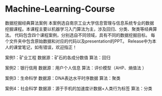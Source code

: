 # Machine-Learning-Course
数据挖掘经典算法案例
本案例选自南京工业大学信息管理与信息系统专业的数据挖掘课程。本课程主要以机器学习入门算法为主，涉及回归、分类、聚类等经典算法。
代码包含四个课程案例，分别选自不同领域，具有不同的数据挖掘目标。
每个文件夹中包含原始数据和对应的代码以及presentation的PPT。
Release中为本人的课堂笔记，如有错误，欢迎指正！

案例1：矿业工程
数据源：矿石的各成分数值
算法：回归

案例2：银行信用
数据源：用户个人信息
算法：评价模型（AHP、熵值法 ）

案例3：生命科学
数据源：DNA表达水平时序数据
算法：聚类

案例4：社会科学
数据源：源于手机的加速度计数据+人类行为标签
算法：分类









